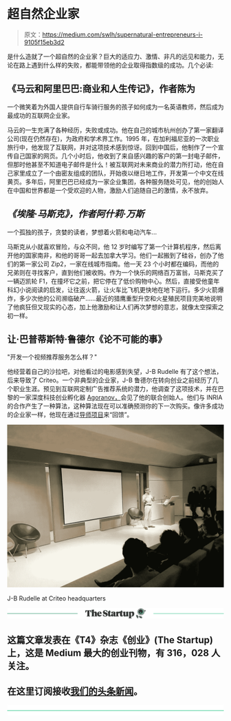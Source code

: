 # 超自然企业家

> 原文：<https://medium.com/swlh/supernatural-entrepreneurs-i-9105f15eb3d2>

是什么造就了一个超自然的企业家？巨大的适应力、激情、非凡的远见和能力，无论在路上遇到什么样的失败，都能带领他的企业取得指数级的成功。几个必读:

## 《马云和阿里巴巴:商业和人生传记》，作者陈为

一个微笑着为外国人提供自行车骑行服务的孩子如何成为一名英语教师，然后成为最成功的互联网企业家。

马云的一生充满了各种经历，失败或成功。他在自己的城市杭州创办了第一家翻译公司(现在仍然存在)，为政府和学术界工作。1995 年，在加利福尼亚的一次职业旅行中，他发现了互联网，并对这项技术感到惊讶。回到中国后，他制作了一个宣传自己国家的网页。几个小时后，他收到了来自感兴趣的客户的第一封电子邮件，但那时他甚至不知道电子邮件是什么！被互联网对未来商业的潜力所打动，他在自己家里成立了一个由密友组成的团队，开始夜以继日地工作，开发第一个中文在线黄页。多年后，阿里巴巴已经成为一家企业集团，各种服务随处可见，他的创始人在中国和世界都是一个受欢迎的人物，激励人们追随自己的激情，永不放弃。

## *《埃隆·马斯克》，作者阿什莉·万斯*

一个孤独的孩子，贪婪的读者，梦想着火箭和电动汽车…

马斯克从小就喜欢冒险，与众不同，他 12 岁时编写了第一个计算机程序，然后离开他的国家南非，和他的哥哥一起去加拿大学习。他们一起搬到了硅谷，创办了他们的第一家公司 Zip2，一家在线城市指南。他一天 23 个小时都在编码，而他的兄弟则在寻找客户，直到他们被收购。作为一个快乐的网络百万富翁，马斯克买了一辆迈凯轮 F1，在撞坏它之前，把它停在了低价购物中心。然后，直接受他童年科幻小说阅读的启发，让往返火箭，让火车比飞机更快地在地下运行。多少火箭爆炸，多少次他的公司濒临破产……最近的猎鹰重型升空和火星殖民项目完美地说明了他疯狂但又现实的心态，加上他激励和让人们再次梦想的意志，就像太空探索之初一样。

## 让·巴普蒂斯特·鲁德尔《论不可能的事》

"开发一个视频推荐服务怎么样？"

他经营着自己的沙拉吧，对他看过的电影感到失望，J-B Rudelle 有了这个想法，后来导致了 Criteo。一个非典型的企业家，J-B 鲁德尔在转向创业之前经历了几个职业生涯。预见到互联网定制广告推荐系统的潜力，他调查了这项技术，并在巴黎的一家深度科技创业孵化器 [Agoranov，](http://www.agoranov.com/)会见了他的联合创始人。他们与 INRIA 的合作产生了一种算法，这种算法现在可以准确预测你的下一次购买。像许多成功的企业家一样，他现在通过[导师项目](https://thegalionproject.com/)来“回馈”。

![](img/59e08f65041ff319d0b33342bafd3f6d.png)

J-B Rudelle at Criteo headquarters

[![](img/308a8d84fb9b2fab43d66c117fcc4bb4.png)](https://medium.com/swlh)

## 这篇文章发表在《T4》杂志《创业》(The Startup)上，这是 Medium 最大的创业刊物，有 316，028 人关注。

## 在这里订阅接收[我们的头条新闻](http://growthsupply.com/the-startup-newsletter/)。

[![](img/b0164736ea17a63403e660de5dedf91a.png)](https://medium.com/swlh)